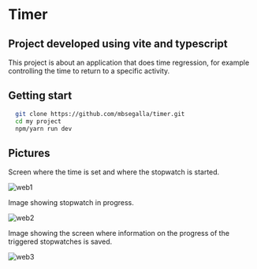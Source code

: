 # Timer

## Project developed using vite and typescript

This project is about an application that does time regression, for example controlling the time to return to a specific activity.

## Getting start

```bash
  git clone https://github.com/mbsegalla/timer.git
  cd my project
  npm/yarn run dev
```

## Pictures

Screen where the time is set and where the stopwatch is started.

![web1](https://user-images.githubusercontent.com/69018143/210564510-e09f29b5-40c0-4873-8adc-3b47370f8a2c.png)

Image showing stopwatch in progress.

![web2](https://user-images.githubusercontent.com/69018143/210564641-7aca5239-dd34-40f3-96f2-71b5d28f8e06.png)

Image showing the screen where information on the progress of the triggered stopwatches is saved.

![web3](https://user-images.githubusercontent.com/69018143/210564717-385e09f9-4ee1-4609-a378-24854c6572e1.png)
